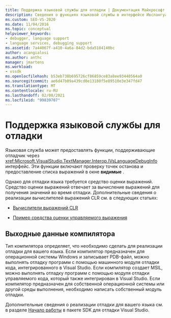 ```yaml
---
title: Поддержка языковой службы для отладки | Документация Майкрософт
description: Сведения о функциях языковой службы в интерфейсе Ивслангуажедебугинфо, обеспечивающих поддержку отладки в Visual Studio.
ms.custom: SEO-VS-2020
ms.date: 11/04/2016
ms.topic: conceptual
helpviewer_keywords:
- debugger, language support
- language services, debugging support
ms.assetid: 7a44067f-a410-4a6a-84d2-bda5184140bc
author: acangialosi
ms.author: anthc
manager: jmartens
ms.workload:
- vssdk
ms.openlocfilehash: b53eb738b695726cf86859ce83a8ee93440564a0
ms.sourcegitcommit: ae6d47b09a439cd0e13180f5e89510e3e347fd47
ms.translationtype: MT
ms.contentlocale: ru-RU
ms.lasthandoff: 02/08/2021
ms.locfileid: "99839707"
---
```

# <a name="language-service-support-for-debugging"></a>Поддержка языковой службы для отладки
Языковая служба может предоставлять функции, поддерживающие отладчик через <xref:Microsoft.VisualStudio.TextManager.Interop.IVsLanguageDebugInfo> интерфейс. Эти функции включают проверку точек останова и предоставление списка выражений в окне **видимые** .

 Однако для отладки языка требуется средство оценки выражений. Средство оценки выражений отвечает за вычисление выражений для получения значений во время отладки. Дополнительные сведения о реализации вычислителей выражений CLR см. в следующих статьях:

- [Вычислители выражений CLR](https://github.com/Microsoft/ConcordExtensibilitySamples/wiki/CLR-Expression-Evaluators)

- [Пример средства оценки управляемого выражения](https://github.com/Microsoft/ConcordExtensibilitySamples/wiki/Managed-Expression-Evaluator-Sample)

## <a name="compiler-output"></a>Выходные данные компилятора
 Тип компилятора определяет, что необходимо сделать для реализации отладки для вашего языка. Если компилятор предназначен для операционной системы Windows и записывает PDB-файл, можно выполнять отладку программ с помощью машинного модуля отладки кода, интегрированного в Visual Studio. Если компилятор создает MSIL, можно выполнять отладку программ с помощью модуля отладки управляемого кода, который также интегрирован в Visual Studio. Если компилятор предназначен для собственной операционной системы или другой среды выполнения, необходимо написать собственный модуль отладки.

 Дополнительные сведения о реализации отладки для вашего языка см. в разделе [Начало работы](../../extensibility/debugger/getting-started-with-debugger-extensibility.md) в пакете SDK для отладки Visual Studio.
